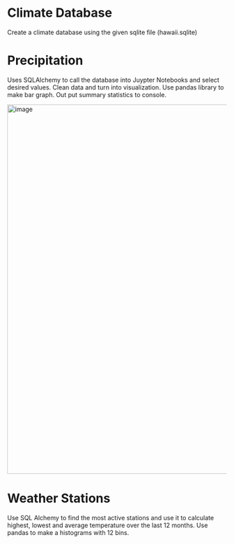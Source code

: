 # Climate Database 

Create a climate database using the given sqlite file (hawaii.sqlite)

# Precipitation 

Uses SQLAlchemy to call the database into Juypter Notebooks and select desired values. Clean data and turn into visualization. 
Use pandas library to make bar graph. Out put summary statistics to console. 

<img width="845" alt="image" src="https://user-images.githubusercontent.com/91814465/160504092-7b6250b0-325c-43a6-806d-6acac0df4842.png">


# Weather Stations

Use SQL Alchemy to find the most active stations and use it to calculate highest, lowest and average temperature over the last 12 months.
Use pandas to make a histograms with 12 bins. 

